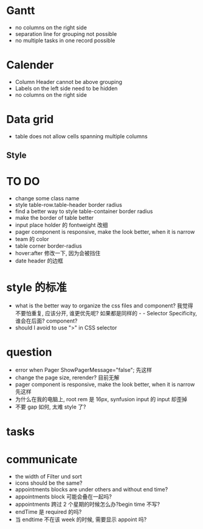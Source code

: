 # Gantt

- no columns on the right side
- separation line for grouping not possible
- no multiple tasks in one record possible

# Calender

- Column Header cannot be above grouping
- Labels on the left side need to be hidden
- no columns on the right side

# Data grid

- table does not allow cells spanning multiple columns

## Style

# TO DO

- change some class name
- style table-row.table-header border radius
- find a better way to style table-container border radius
- make the border of table better
- input place holder 的 fontweight 改细
- pager component is responsive, make the look better, when it is narrow
- team 的 color
- table corner border-radius
- hover:after 修改一下, 因为会被挡住
- date header 的边框

# style 的标准

- what is the better way to organize the css files and component? 我觉得不要怕重复, 应该分开, 谁更优先呢? 如果都是同样的 - - Selector Specificity, 谁会在后面? component?
- should I avoid to use ">" in CSS selector

# question

- error when Pager ShowPagerMessage="false"; 先这样
- change the page size, rerender? 目前无解
- pager component is responsive, make the look better, when it is narrow 先这样
- 为什么在我的电脑上, root rem 是 16px, synfusion input 的 input 却歪掉
- 不要 gap 如何, 太难 style 了?

# tasks

# communicate

- the width of Filter und sort
- icons should be the same?
- appointments blocks are under others and without end time?
- appointments block 可能会叠在一起吗?
- appointments 跨过 2 个星期的时候怎么办?begin time 不写?
- endTime 是 required 的吗?
- 当 endtime 不在该 week 的时候, 需要显示 appoint 吗?
